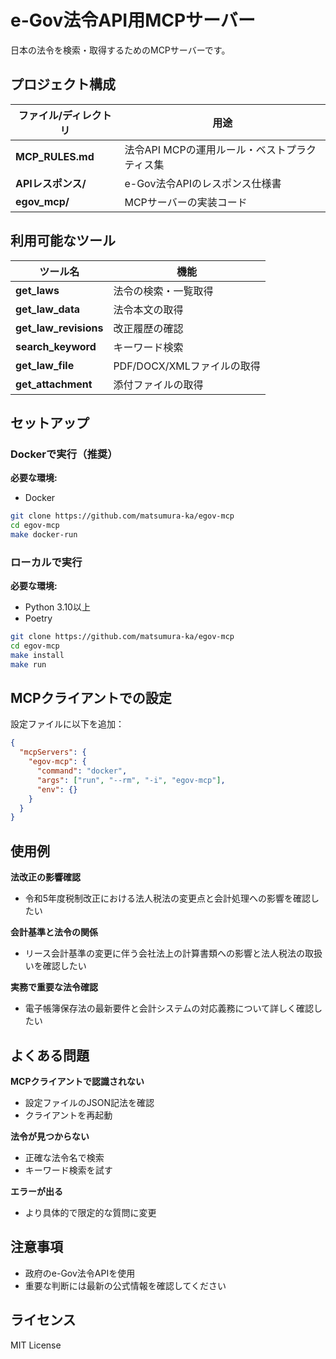 # e-Gov法令API用MCPサーバー

日本の法令を検索・取得するためのMCPサーバーです。

## プロジェクト構成

| ファイル/ディレクトリ | 用途 |
|---------------------|------|
| **MCP_RULES.md** | 法令API MCPの運用ルール・ベストプラクティス集 |
| **APIレスポンス/** | e-Gov法令APIのレスポンス仕様書 |
| **egov_mcp/** | MCPサーバーの実装コード |

## 利用可能なツール

| ツール名 | 機能 |
|---------|------|
| **get_laws** | 法令の検索・一覧取得 |
| **get_law_data** | 法令本文の取得 |
| **get_law_revisions** | 改正履歴の確認 |
| **search_keyword** | キーワード検索 |
| **get_law_file** | PDF/DOCX/XMLファイルの取得 |
| **get_attachment** | 添付ファイルの取得 |

## セットアップ

### Dockerで実行（推奨）

**必要な環境:**
- Docker

```bash
git clone https://github.com/matsumura-ka/egov-mcp
cd egov-mcp
make docker-run
```

### ローカルで実行

**必要な環境:**
- Python 3.10以上
- Poetry

```bash
git clone https://github.com/matsumura-ka/egov-mcp
cd egov-mcp
make install
make run
```

## MCPクライアントでの設定

設定ファイルに以下を追加：

```json
{
  "mcpServers": {
    "egov-mcp": {
      "command": "docker",
      "args": ["run", "--rm", "-i", "egov-mcp"],
      "env": {}
    }
  }
}
```

## 使用例

**法改正の影響確認**
- 令和5年度税制改正における法人税法の変更点と会計処理への影響を確認したい

**会計基準と法令の関係**
- リース会計基準の変更に伴う会社法上の計算書類への影響と法人税法の取扱いを確認したい

**実務で重要な法令確認**
- 電子帳簿保存法の最新要件と会計システムの対応義務について詳しく確認したい

## よくある問題

**MCPクライアントで認識されない**
- 設定ファイルのJSON記法を確認
- クライアントを再起動

**法令が見つからない**
- 正確な法令名で検索
- キーワード検索を試す

**エラーが出る**
- より具体的で限定的な質問に変更

## 注意事項

- 政府のe-Gov法令APIを使用
- 重要な判断には最新の公式情報を確認してください

## ライセンス

MIT License 